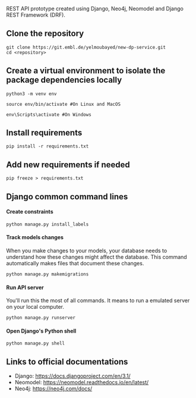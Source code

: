 REST API prototype created using Django, Neo4j, Neomodel and Django REST Framework (DRF).

## Clone the repository
~~~
git clone https://git.embl.de/yelmoubayed/new-dp-service.git    
cd <repository>
~~~

## Create a virtual environment to isolate the package dependencies locally
~~~
python3 -m venv env 
~~~
~~~
source env/bin/activate #On Linux and MacOS  
~~~
~~~
env\Scripts\activate #On Windows    
~~~

## Install requirements
~~~
pip install -r requirements.txt
~~~

## Add new requirements if needed 
~~~
pip freeze > requirements.txt
~~~

## Django common command lines

#### Create constraints
~~~
python manage.py install_labels 
~~~

#### Track models changes
When you make changes to your models, your database needs to understand how these changes might affect the database. This command automatically makes files that document these changes.
~~~
python manage.py makemigrations
~~~

#### Run API server
You'll run this the most of all commands. It means to run a emulated server on your local computer.
~~~
python manage.py runserver
~~~

#### Open Django's Python shell
~~~
python manage.py shell
~~~

## Links to official documentations

* Django: <https://docs.djangoproject.com/en/3.1/>
* Neomodel: <https://neomodel.readthedocs.io/en/latest/>
* Neo4j: <https://neo4j.com/docs/>